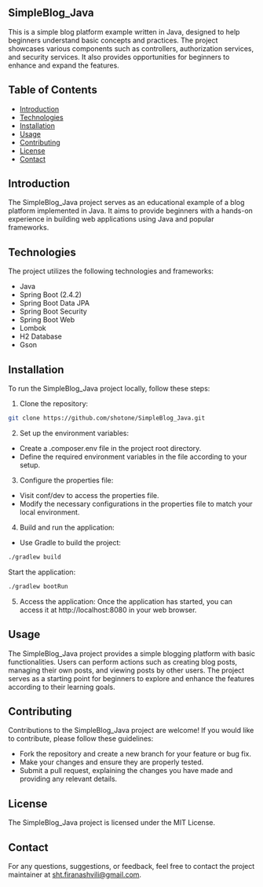## SimpleBlog_Java
This is a simple blog platform example written in Java, designed to help beginners understand basic concepts and practices. The project showcases various components such as controllers, authorization services, and security services. It also provides opportunities for beginners to enhance and expand the features.

## Table of Contents
- [Introduction](#introduction)
- [Technologies](#Technologies)
- [Installation](#Installation)
- [Usage](#usage)
- [Contributing](#contributing)
- [License](#license)
- [Contact](#Contact)



## Introduction
The SimpleBlog_Java project serves as an educational example of a blog platform implemented in Java. It aims to provide beginners with a hands-on experience in building web applications using Java and popular frameworks.

## Technologies
The project utilizes the following technologies and frameworks:

* Java
* Spring Boot (2.4.2)
* Spring Boot Data JPA
* Spring Boot Security
* Spring Boot Web
* Lombok
* H2 Database
* Gson 

## Installation
To run the SimpleBlog_Java project locally, follow these steps:

1. Clone the repository:


```bash
git clone https://github.com/shotone/SimpleBlog_Java.git
```


2. Set up the environment variables:

* Create a .composer.env file in the project root directory.
* Define the required environment variables in the file according to your setup.

3. Configure the properties file:

* Visit conf/dev to access the properties file.
* Modify the necessary configurations in the properties file to match your local environment.

4. Build and run the application:
* Use Gradle to build the project:


```bash
./gradlew build
```
Start the application:

```bash
./gradlew bootRun
```

5. Access the application:
Once the application has started, you can access it at http://localhost:8080 in your web browser.

## Usage
The SimpleBlog_Java project provides a simple blogging platform with basic functionalities. Users can perform actions such as creating blog posts, managing their own posts, and viewing posts by other users. The project serves as a starting point for beginners to explore and enhance the features according to their learning goals.

## Contributing
Contributions to the SimpleBlog_Java project are welcome! If you would like to contribute, please follow these guidelines:

* Fork the repository and create a new branch for your feature or bug fix.
* Make your changes and ensure they are properly tested.
* Submit a pull request, explaining the changes you have made and providing any relevant details.

## License
The SimpleBlog_Java project is licensed under the MIT License.

## Contact
For any questions, suggestions, or feedback, feel free to contact the project maintainer at sht.firanashvili@gmail.com.